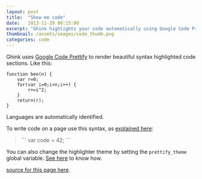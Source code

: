 ```yaml
---
layout: post
title:  "Show me code"
date:   2013-11-20 00:15:00
excerpt: "Ghink highlights your code automatically using Google Code Prettify."
thumbnail: /assets/images/code_thumb.png
categories: code
---
```


Ghink uses [Google Code Prettify][1] to render beautiful syntax highlighted code sections. Like this:

```
function bee(n) {
	var r=0;
	for(var i=0;i<n;i++) {
		r+=i^2;
	}
	return(r);
}
```

Languages are automatically identified.

To write code on a page use this syntax, as [explained here][2]:

> &#96;&#96;&#96;
> var code = 42;
> &#96;&#96;&#96;

You can also change the highlighter theme by setting the `prettify_theme` global variable. [See here][3] to know how.

<i class="icon-github"></i> [source for this page here][4].

 [1]: https://code.google.com/p/google-code-prettify/
 [2]: https://github.com/adam-p/markdown-here/wiki/Markdown-Cheatsheet
 [3]: https://github.com/celso/ghink/blob/gh-pages/_docs/CONFIG.md
 [4]: https://raw.github.com/celso/ghink/gh-pages/_posts/2013-11-19-code-show.markdown
